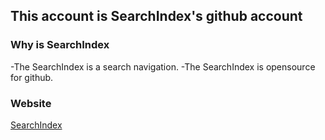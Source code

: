 ## This account is SearchIndex's github account

### Why is SearchIndex
-The SearchIndex is a search navigation.
-The SearchIndex is opensource for github.
### Website
[SearchIndex](https://srcin.github.io)

<!---
srcin/srcin is a ✨ special ✨ repository because its `README.md` (this file) appears on your GitHub profile.
You can click the Preview link to take a look at your changes.
--->
